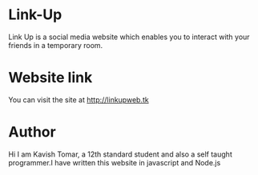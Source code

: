 # Link-Up
Link Up is a social media website which enables you to interact with your friends in a temporary room.

# Website link
You can visit the site at http://linkupweb.tk

# Author
Hi I am Kavish Tomar, a 12th standard student and also a self taught programmer.I have written this website in javascript and Node.js 
